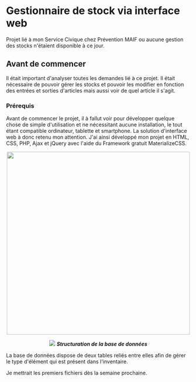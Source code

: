# Gestionnaire de stock via interface web
Projet lié à mon Service Civique chez Prévention MAIF ou aucune gestion des stocks n'étaient disponible à ce jour.

## Avant de commencer

Il était important d'analyser toutes les demandes lié à ce projet. Il était nécessaire de pouvoir gérer les stocks et pouvoir les modifier en fonction des entrées et sorties d'articles mais aussi voir de quel article il s'agit.

### Prérequis

Avant de commencer le projet, il à fallut voir pour développer quelque chose de simple d'utilisation et ne nécessitant aucune installation, le tout étant compatible ordinateur, tablette et smartphone. La solution d'interface web à donc retenu mon attention.
J'ai ainsi développé mon projet en HTML, CSS, PHP, Ajax et jQuery avec l'aide du Framework gratuit MaterializeCSS.




<p align="center" style="margin-top:15px;">
<img src="https://sg.fiverrcdn.com/photos/98160141/original/ad6b67ec7a21da41094f39c3ebe5e5f48c57cb6d.png?1497007400" width="500px">
</p>


<p align="center" style="margin-top:15px;">
  <img src="https://image.prntscr.com/image/-MdwyXVCS8W0C4ifqS0wAQ.jpeg">
  <i><b>Structuration de la base de données</i></b>
</p>
La base de données dispose de deux tables reliés entre elles afin de gérer le type d'élément qui est présent dans l'inventaire.


Je mettrait les premiers fichiers dès la semaine prochaine.

